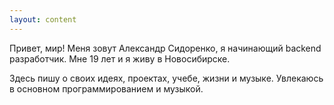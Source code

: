 ```yaml
---
layout: content
---
```


Привет, мир! Меня зовут Александр Сидоренко, я начинающий backend разработчик. Мне 19 лет и я живу в Новосибирске.  

Здесь пишу о своих идеях, проектах, учебе, жизни и музыке. Увлекаюсь в основном программированием и музыкой.